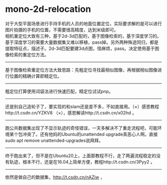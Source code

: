 # mono-2d-relocation  
对于大型平面场景进行手持手机的人员的地面位置定位，实际要求解的是可以进行图片拍摄的手机的位置，不需要很高精度，达到米级即可。  
相机重定位大致有三种，基于2d-3d匹配的，基于图像检索的，基于深度学习的。基于深度学习的需要大量数据集又难以移植，pass掉。另外两种殊途同归，都是提取特征点，描述子。2d-3d匹配要建3d点图，怪麻烦，pass。决定使用基于图像检索的重定位方法。  

---
基于图像检索重定位方法大致思路：先粗定位寻找最相似图像，再根据相似图像进行位置的精确计算即精定位。  

---
粗定位打算使用词袋法进行快速匹配，精定位试试pnp。

---
还是别自己造轮子了，要实现的和slam还是差不多，不如直接用。（×）感恩教程http://t.csdn.cn/YZKV8 （×），感恩解读http://t.csdn.cn/x02hd 。

---
跑公共数据集出现了不显示轨迹的奇怪错误，一天多解决不了重走流程吧，可能环境某个包冲突了。还有他妈的Ubuntu的unattended upgrade真恶心人啊。直接sudo apt remove unattended-upgrades说拜拜。

---
终于跑出来了，但不是在Ubuntu20上，上面那教程不行，走了两遍流程稳定的没有轨迹，根本不行，还是在16.04上简单方便，教程http://t.csdn.cn/3Pyy2 。

---
依然是做自己的数据集，http://t.csdn.cn/nAZiw ，  
